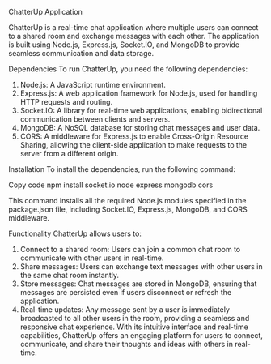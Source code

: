 ChatterUp Application

ChatterUp is a real-time chat application where multiple users can connect to a shared room and exchange messages with each other. The application is built using Node.js, Express.js, Socket.IO, and MongoDB to provide seamless communication and data storage.

Dependencies
To run ChatterUp, you need the following dependencies:
  1. Node.js: A JavaScript runtime environment.
  2. Express.js: A web application framework for Node.js, used for handling HTTP requests and routing.
  3. Socket.IO: A library for real-time web applications, enabling bidirectional communication between clients and servers.
  4. MongoDB: A NoSQL database for storing chat messages and user data.
  5. CORS: A middleware for Express.js to enable Cross-Origin Resource Sharing, allowing the client-side application to make requests to the server from a different origin.

Installation
To install the dependencies, run the following command:

Copy code
npm install socket.io node express mongodb cors

This command installs all the required Node.js modules specified in the package.json file, including Socket.IO, Express.js, MongoDB, and CORS middleware.

Functionality
ChatterUp allows users to:
  1. Connect to a shared room: Users can join a common chat room to communicate with other users in real-time.
  2. Share messages: Users can exchange text messages with other users in the same chat room instantly.
  3. Store messages: Chat messages are stored in MongoDB, ensuring that messages are persisted even if users disconnect or refresh the application.
  4. Real-time updates: Any message sent by a user is immediately broadcasted to all other users in the room, providing a seamless and responsive chat experience.
With its intuitive interface and real-time capabilities, ChatterUp offers an engaging platform for users to connect, communicate, and share their thoughts and ideas with others in real-time.

